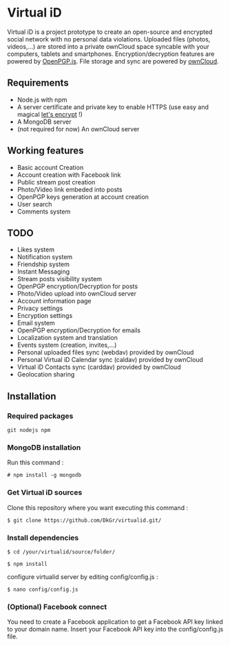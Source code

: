 # Virtual iD

Virtual iD is a project prototype to create an open-source and encrypted social network with no personal data violations. Uploaded files (photos, videos,...) are stored into a private ownCloud space syncable with your computers, tablets and smartphones. Encryption/decryption features are powered by [OpenPGP.js](https://github.com/openpgpjs/openpgpjs). File storage and sync are powered by [ownCloud](https://owncloud.org).

## Requirements
- Node.js with npm
- A server certificate and private key to enable HTTPS (use easy and magical [let's encrypt](https://letsencrypt.org) !)
- A MongoDB server
- (not required for now) An ownCloud server

## Working features
- Basic account Creation
- Account creation with Facebook link
- Public stream post creation
- Photo/Video link embeded into posts
- OpenPGP keys generation at account creation
- User search
- Comments system

## TODO

- Likes system
- Notification system
- Friendship system
- Instant Messaging
- Stream posts visibility system
- OpenPGP encryption/Decryption for posts
- Photo/Video upload into ownCloud server
- Account information page
- Privacy settings
- Encryption settings
- Email system
- OpenPGP encryption/Decryption for emails
- Localization system and translation
- Events system (creation, invites,...)
- Personal uploaded files sync (webdav) provided by ownCloud
- Personal Virtual iD Calendar sync (caldav) provided by ownCloud
- Virtual iD Contacts sync (carddav) provided by ownCloud
- Geolocation sharing

## Installation

### Required packages
```
git nodejs npm
```

### MongoDB installation
Run this command :
```
# npm install -g mongodb
```

### Get Virtual iD sources
Clone this repository where you want executing this command :
```
$ git clone https://github.com/DkGr/virtualid.git/
```

### Install dependencies
```
$ cd /your/virtualid/source/folder/
```
```
$ npm install
```
configure virtualid server by editing config/config.js :
```
$ nano config/config.js
```

### (Optional) Facebook connect
You need to create a Facebook application to get a Facebook API key linked to your domain name.
Insert your Facebook API key into the config/config.js file.
